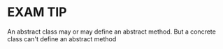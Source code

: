 # EXAM TIP

An abstract class may or may define an abstract method.
But a concrete class can't define an abstract method